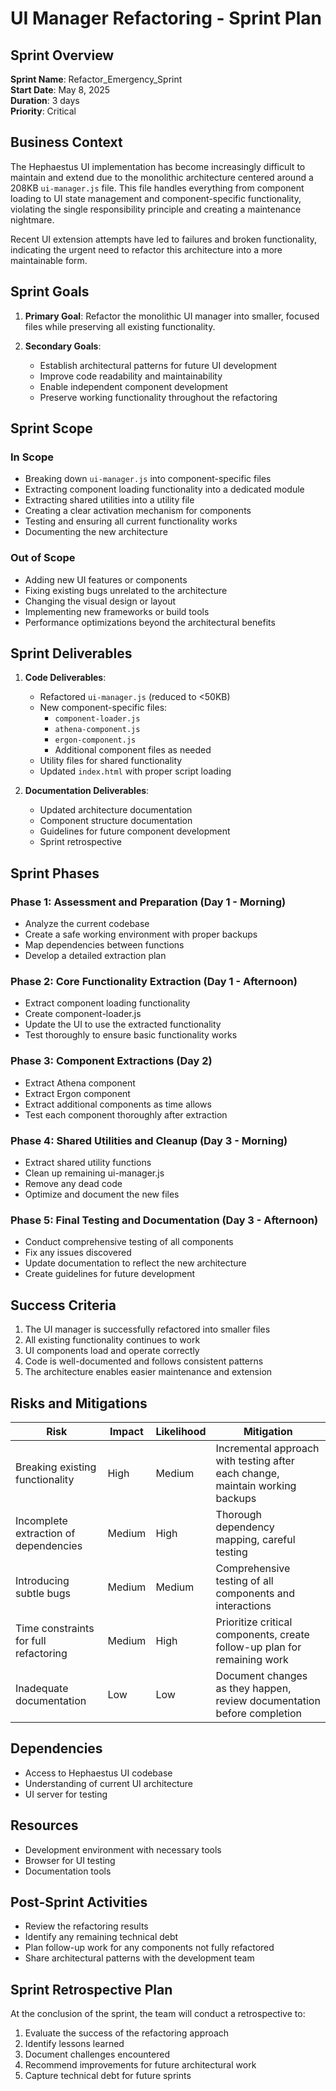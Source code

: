 # UI Manager Refactoring - Sprint Plan

## Sprint Overview

**Sprint Name**: Refactor_Emergency_Sprint  
**Start Date**: May 8, 2025  
**Duration**: 3 days  
**Priority**: Critical  

## Business Context

The Hephaestus UI implementation has become increasingly difficult to maintain and extend due to the monolithic architecture centered around a 208KB `ui-manager.js` file. This file handles everything from component loading to UI state management and component-specific functionality, violating the single responsibility principle and creating a maintenance nightmare.

Recent UI extension attempts have led to failures and broken functionality, indicating the urgent need to refactor this architecture into a more maintainable form.

## Sprint Goals

1. **Primary Goal**: Refactor the monolithic UI manager into smaller, focused files while preserving all existing functionality.

2. **Secondary Goals**:
   - Establish architectural patterns for future UI development
   - Improve code readability and maintainability
   - Enable independent component development
   - Preserve working functionality throughout the refactoring

## Sprint Scope

### In Scope

- Breaking down `ui-manager.js` into component-specific files
- Extracting component loading functionality into a dedicated module
- Extracting shared utilities into a utility file
- Creating a clear activation mechanism for components
- Testing and ensuring all current functionality works
- Documenting the new architecture

### Out of Scope

- Adding new UI features or components
- Fixing existing bugs unrelated to the architecture
- Changing the visual design or layout
- Implementing new frameworks or build tools
- Performance optimizations beyond the architectural benefits

## Sprint Deliverables

1. **Code Deliverables**:
   - Refactored `ui-manager.js` (reduced to <50KB)
   - New component-specific files:
     - `component-loader.js`
     - `athena-component.js`
     - `ergon-component.js`
     - Additional component files as needed
   - Utility files for shared functionality
   - Updated `index.html` with proper script loading

2. **Documentation Deliverables**:
   - Updated architecture documentation
   - Component structure documentation
   - Guidelines for future component development
   - Sprint retrospective

## Sprint Phases

### Phase 1: Assessment and Preparation (Day 1 - Morning)

- Analyze the current codebase
- Create a safe working environment with proper backups
- Map dependencies between functions
- Develop a detailed extraction plan

### Phase 2: Core Functionality Extraction (Day 1 - Afternoon)

- Extract component loading functionality
- Create component-loader.js
- Update the UI to use the extracted functionality
- Test thoroughly to ensure basic functionality works

### Phase 3: Component Extractions (Day 2)

- Extract Athena component
- Extract Ergon component
- Extract additional components as time allows
- Test each component thoroughly after extraction

### Phase 4: Shared Utilities and Cleanup (Day 3 - Morning)

- Extract shared utility functions
- Clean up remaining ui-manager.js
- Remove any dead code
- Optimize and document the new files

### Phase 5: Final Testing and Documentation (Day 3 - Afternoon)

- Conduct comprehensive testing of all components
- Fix any issues discovered
- Update documentation to reflect the new architecture
- Create guidelines for future development

## Success Criteria

1. The UI manager is successfully refactored into smaller files
2. All existing functionality continues to work
3. UI components load and operate correctly
4. Code is well-documented and follows consistent patterns
5. The architecture enables easier maintenance and extension

## Risks and Mitigations

| Risk | Impact | Likelihood | Mitigation |
|------|--------|------------|------------|
| Breaking existing functionality | High | Medium | Incremental approach with testing after each change, maintain working backups |
| Incomplete extraction of dependencies | Medium | High | Thorough dependency mapping, careful testing |
| Introducing subtle bugs | Medium | Medium | Comprehensive testing of all components and interactions |
| Time constraints for full refactoring | Medium | High | Prioritize critical components, create follow-up plan for remaining work |
| Inadequate documentation | Low | Low | Document changes as they happen, review documentation before completion |

## Dependencies

- Access to Hephaestus UI codebase
- Understanding of current UI architecture
- UI server for testing

## Resources

- Development environment with necessary tools
- Browser for UI testing
- Documentation tools

## Post-Sprint Activities

- Review the refactoring results
- Identify any remaining technical debt
- Plan follow-up work for any components not fully refactored
- Share architectural patterns with the development team

## Sprint Retrospective Plan

At the conclusion of the sprint, the team will conduct a retrospective to:

1. Evaluate the success of the refactoring approach
2. Identify lessons learned
3. Document challenges encountered
4. Recommend improvements for future architectural work
5. Capture technical debt for future sprints